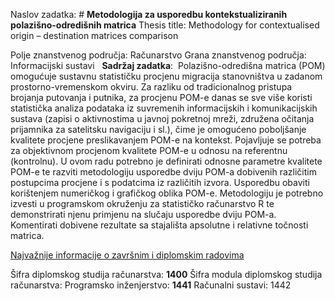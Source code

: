 Naslov zadatka:	# **Metodologija za usporedbu kontekstualiziranih polazišno-odredišnih matrica**
Thesis title:	Methodology for contextualised origin – destination matrices comparison

Polje znanstvenog područja: Računarstvo
Grana znanstvenog područja: Informacijski sustavi
 
**Sadržaj zadatka**:  Polazišno-odredišna matrica (POM) omogućuje sustavnu statističku procjenu migracija stanovništva u zadanom prostorno-vremenskom okviru. Za razliku od tradicionalnog pristupa brojanja putovanja i putnika, za procjenu POM-e danas se sve više koristi statistička analiza podataka iz suvremenih informacijskih i komunikacijskih sustava (zapisi o aktivnostima u javnoj pokretnoj mreži, združena očitanja prijamnika za satelitsku navigaciju i sl.), čime je omogućeno poboljšanje kvalitete procjene preslikavanjem POM-e na kontekst. Pojavljuje se potreba za objektivnom procjenom kvalitete POM-e u odnosu na referentnu (kontrolnu). U ovom radu potrebno je definirati odnosne parametre kvalitete POM-e te razviti metodologiju usporedbe dviju POM-a dobivenih različitim postupcima procjene i s podatcima iz različitih izvora. Usporedbu obaviti korištenjem numeričkog i grafičkog oblika POM-e. Metodologiju je potrebno izvesti u programskom okruženju za statističko računarstvo R te demonstrirati njenu primjenu na slučaju usporedbe dviju POM-a. Komentirati dobivene rezultate sa stajališta apsolutne i relativne točnosti matrica.



[Najvažnije informacije o završnim i diplomskim radovima](http://nastavno.mjoler.info/dipl)

Šifra diplomskog studija računarstva: **1400**
Šifra modula diplomskog studija računarstva:
Programsko inženjerstvo: **1441**
Računalni sustavi: 1442
